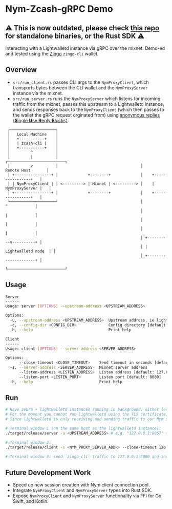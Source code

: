 # Nym-Zcash-gRPC Demo

## ⚠️ This is now outdated, please check [this repo](https://github.com/nymtech/standalone-tcp-proxies) for standalone binaries, or the Rust SDK ⚠️

Interacting with a Lightwalletd instance via gRPC over the mixnet. Demo-ed and tested using the [Zingo](https://github.com/zingolabs/zingolib?tab=readme-ov-file#zingo-cli) `zingo-cli` wallet.

## Overview
* `src/run_client.rs` passes CLI args to the `NymProxyClient`, which transports bytes between the CLI wallet and the `NymProxyServer` instance via the mixnet.
* `src/run_server.rs` runs the `NymProxyServer` which listens for incoming traffic from the mixnet, passes this upstream to a Lightwalletd instance, and sends responses back to the `NymProxyClient` (which then passes to the wallet the gRPC request orginated from) using [anonymous replies (**S**ingle **U**se **R**eply **B**locks)](https://nymtech.net/docs/architecture/traffic-flow.html#private-replies-using-surbs).
```
 ┌────────────────────┐                                                        
 │   Local Machine    │                                                        
 │   +-----------+    │                                                        
 │   | zcash-cli |    │                                                        
 │   +-----------+    │                                                        
 │         ^          │                                                        
 │         |          │                                    ┌─────────────────────────┐ 
 │         v          │                                    │       Remote Host       │ 
 │ +----------------+ │             +--------+             │    +----------------+   │ 
 │ | NymProxyClient | │ <---------> | Mixnet | <---------> │    | NymProxyServer |   │ 
 │ +----------------+ │             +--------+             │    +----------------+   │ 
 └────────────────────┘                                    │            ^            │ 
                                                           │            |            │ 
                                                           │            |            │ 
                                                           │            |            │ 
                                                           │ +----------v----------+ │ 
                                                           │ |  Lightwalletd node  | │ 
                                                           │ +---------------------+ │ 
                                                           └─────────────────────────┘ 
```
## Usage
```sh
Server
------
Usage: server [OPTIONS] --upstream-address <UPSTREAM_ADDRESS>

Options:
  -u, --upstream-address <UPSTREAM_ADDRESS>  Upstream address, ie lightwalletd address
  -c, --config-dir <CONFIG_DIR>              Config directory [default: /tmp/mixnet-client]
  -h, --help                                 Print help

Client
------
Usage: client [OPTIONS] --server-address <SERVER_ADDRESS>

Options:
      --close-timeout <CLOSE_TIMEOUT>    Send timeout in seconds [default: 10]
  -s, --server-address <SERVER_ADDRESS>  Mixnet server address
      --listen-address <LISTEN_ADDRESS>  Listen address [default: 127.0.0.1]
      --listen-port <LISTEN_PORT>        Listen port [default: 8080]
  -h, --help                             Print help
```

## Run
```sh
# Have zebra + lightwalletd instances running in background, either locally or on a remote host. 
# For the moment you cannot run lightwalletd using the TLS certificate, as requests are coming to/from localhost and not the cert address.
# Since lightwalletd is only receiving and sending traffic to our Nym server instance on the same server, this is not too much of an issue for the moment as traffic is encrypted as it moves through the mixnet, and the lightwalletd instance is on the same host as the Nym server instance.

# Terminal window 1 (on the same host as the lightwalletd instance):
./target/release/server -u <UPSTREAM_ADDRESS> # e.g. "127.0.0.1:9067" the default lightwalletd listening address

# Terminal window 2:
./target/release/client -s <NYM_PROXY_SERVER_ADDR> --close-timeout 120

# Terminal window 3: send `zingo-cli` traffic to 127.0.0.1:8080 and interact as per usual
```

## Future Development Work 
- Speed up new session creation with Nym client connection pool. 
- Integrate `NymProxyClient` and `NymProxyServer` types into Rust SDK. 
- Expose `NymProxyClient` and `NymProxyServer` functionality via FFI for Go, Swift, and Kotlin. 
